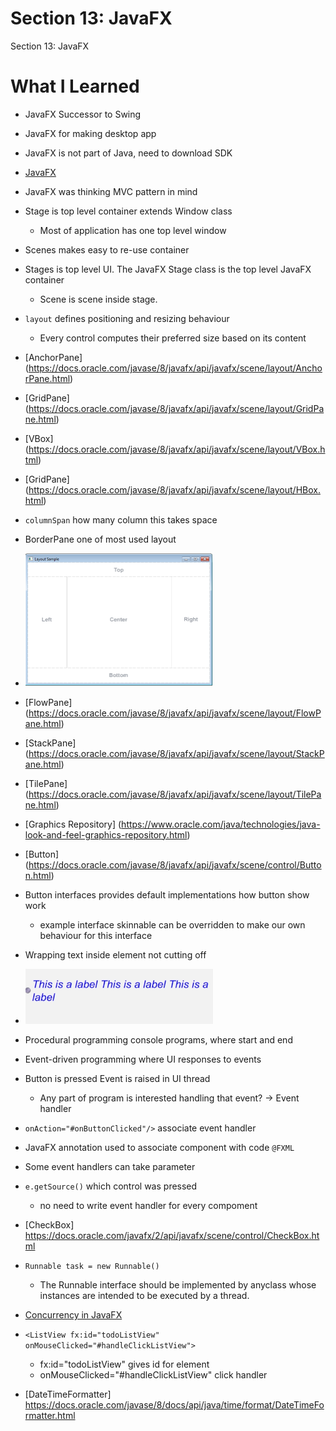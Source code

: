 # Section 13: JavaFX

Section 13: JavaFX

# What I Learned
* JavaFX Successor to Swing
* JavaFX for making desktop app
* JavaFX is not part of Java, need to download SDK
* [JavaFX](https://gluonhq.com/products/javafx/) 
* JavaFX was thinking MVC pattern in mind
* Stage is top level container extends Window class
	* Most of application has one top level window
* Scenes makes easy to re-use container
* Stages is top level UI. The JavaFX Stage class is the top level JavaFX container
	* Scene is scene inside stage. 
* `layout` defines positioning and resizing behaviour
	* Every control computes their preferred size based on its content
* [AnchorPane] (https://docs.oracle.com/javase/8/javafx/api/javafx/scene/layout/AnchorPane.html)
* [GridPane] (https://docs.oracle.com/javase/8/javafx/api/javafx/scene/layout/GridPane.html)
* [VBox]
(https://docs.oracle.com/javase/8/javafx/api/javafx/scene/layout/VBox.html)
* [GridPane]
(https://docs.oracle.com/javase/8/javafx/api/javafx/scene/layout/HBox.html)
* `columnSpan` how many column this takes space 
* BorderPane one of most used layout
* <img src="BorderPane.PNG" alt="alt text" width="300"/>
* [FlowPane] (https://docs.oracle.com/javase/8/javafx/api/javafx/scene/layout/FlowPane.html)
* [StackPane]
(https://docs.oracle.com/javase/8/javafx/api/javafx/scene/layout/StackPane.html)
* [TilePane]
(https://docs.oracle.com/javase/8/javafx/api/javafx/scene/layout/TilePane.html)
* [Graphics Repository]
(https://www.oracle.com/java/technologies/java-look-and-feel-graphics-repository.html)
* [Button]
(https://docs.oracle.com/javase/8/javafx/api/javafx/scene/control/Button.html)
* Button interfaces provides default implementations how button show work
	* example interface skinnable can be overridden to make our own behaviour for this interface
* Wrapping text inside element not cutting off
* <img src="wrappingText.PNG" alt="alt text" width="300"/>
* Procedural programming  console programs, where start and end
* Event-driven programming where UI responses to events
* Button is pressed Event is raised in UI thread
	* Any part of program is interested handling that event?  -> Event handler
* `onAction="#onButtonClicked"/>` associate event handler
* JavaFX annotation used to associate component with code `@FXML`
* Some event handlers can take parameter
* `e.getSource()` which control was pressed
	* no need to write event handler for every compoment
* [CheckBox] https://docs.oracle.com/javafx/2/api/javafx/scene/control/CheckBox.html
* `Runnable task = new Runnable()` 
	* The Runnable interface should be implemented by anyclass whose instances are intended to be executed by a thread.
	
* [Concurrency in JavaFX](https://docs.oracle.com/javase/8/javafx/interoperability-tutorial/concurrency.htm)
* `<ListView fx:id="todoListView" onMouseClicked="#handleClickListView">`
	* fx:id="todoListView"  gives id for element
	* onMouseClicked="#handleClickListView" click handler
* [DateTimeFormatter] https://docs.oracle.com/javase/8/docs/api/java/time/format/DateTimeFormatter.html
	